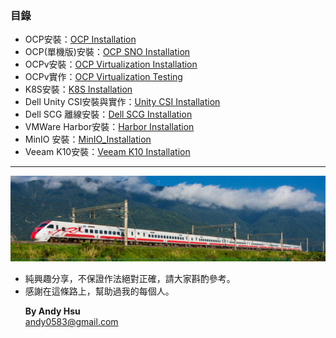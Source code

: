 
### **目錄**
* OCP安裝：[OCP Installation](<https://github.com/Andy0583/OCP/blob/main/OCP/OCP_Installation.md>)
* OCP(單機版)安裝：[OCP SNO Installation](<https://github.com/Andy0583/OCP/blob/main/OCP/OCP_SNO_Installation.md>)
* OCPv安裝：[OCP Virtualization Installation](<https://github.com/Andy0583/OCP/blob/main/OCP/OCP_Virtualization_Installation.md>)
* OCPv實作：[OCP Virtualization Testing](<https://github.com/Andy0583/OCP/blob/main/OCP/OCP_Virtualization_Testing.md>)
* K8S安裝：[K8S Installation](<https://github.com/Andy0583/OCP/blob/main/K8S/K8S_Installation.md>)
* Dell Unity CSI安裝與實作：[Unity CSI Installation](<https://github.com/Andy0583/OCP/blob/main/CSI/UnityCSI_Installation.md>)
* Dell SCG 離線安裝：[Dell SCG Installation](<https://github.com/Andy0583/OCP/blob/main/Third_party/Dell_SCG_Installation.md>)
* VMWare Harbor安裝：[Harbor Installation](<https://github.com/Andy0583/OCP/blob/main/Third_party/Harbor_Installation.md>)
* MinIO 安裝：[MinIO_Installation](<https://github.com/Andy0583/OCP/blob/main/Third_party/MinIO_Installation.md>)
* Veeam K10安裝：[Veeam K10 Installation](<https://github.com/Andy0583/OCP/blob/main/Third_party/Veeam_K10_Installation.md>)
---
![](https://github.com/Andy0583/OCP/blob/main/Image/2.png)</p>
* 純興趣分享，不保證作法絕對正確，請大家斟酌參考。
* 感謝在這條路上，幫助過我的每個人。</p>
**By Andy Hsu**  
andy0583@gmail.com

